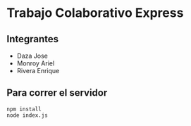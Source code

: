 # Trabajo Colaborativo Express
## Integrantes

- Daza Jose
- Monroy Ariel
- Rivera Enrique

## Para correr el servidor

~~~
npm install
node index.js
~~~